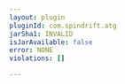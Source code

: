 ```yaml
---
layout: plugin
pluginId: com.spindrift.atg
jarSha1: INVALID
isJarAvailable: false
error: NONE
violations: []

---
```

